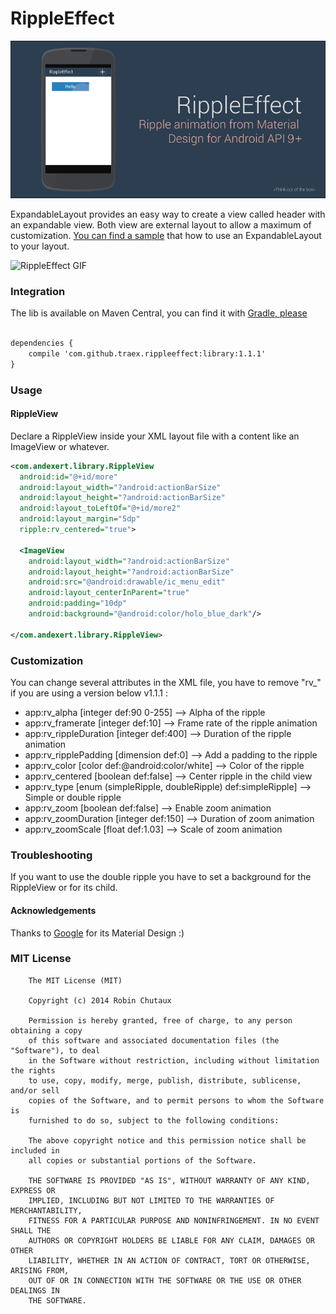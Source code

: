 RippleEffect
================

![RippleEffect](https://github.com/traex/RippleEffect/blob/master/header.png)

ExpandableLayout provides an easy way to create a view called header with an expandable view. Both view are external layout to allow a maximum of customization. [You can find a sample](https://github.com/traex/ExpandableLayout/blob/master/sample/) that how to use an ExpandableLayout to your layout.

![RippleEffect GIF](https://github.com/traex/RippleEffect/blob/master/demo.gif)

### Integration
The lib is available on Maven Central, you can find it with [Gradle, please](http://gradleplease.appspot.com/#rippleeffect)

``` xml

dependencies {
    compile 'com.github.traex.rippleeffect:library:1.1.1'
}

```

### Usage

#### RippleView

Declare a RippleView inside your XML layout file with a content like an ImageView or whatever.

``` xml
<com.andexert.library.RippleView
  android:id="@+id/more"
  android:layout_width="?android:actionBarSize"
  android:layout_height="?android:actionBarSize"
  android:layout_toLeftOf="@+id/more2"
  android:layout_margin="5dp"
  ripple:rv_centered="true">

  <ImageView
    android:layout_width="?android:actionBarSize"
    android:layout_height="?android:actionBarSize"
    android:src="@android:drawable/ic_menu_edit"
    android:layout_centerInParent="true"
    android:padding="10dp"
    android:background="@android:color/holo_blue_dark"/>

</com.andexert.library.RippleView>
```

### Customization

You can change several attributes in the XML file, you have to remove "rv_" if you are using a version below v1.1.1 :

* app:rv_alpha [integer def:90 0-255] --> Alpha of the ripple
* app:rv_framerate [integer def:10] --> Frame rate of the ripple animation
* app:rv_rippleDuration [integer def:400] --> Duration of the ripple animation
* app:rv_ripplePadding [dimension def:0] --> Add a padding to the ripple
* app:rv_color [color def:@android:color/white] --> Color of the ripple
* app:rv_centered [boolean def:false] --> Center ripple in the child view
* app:rv_type [enum (simpleRipple, doubleRipple) def:simpleRipple] --> Simple or double ripple
* app:rv_zoom [boolean def:false] --> Enable zoom animation
* app:rv_zoomDuration [integer def:150] --> Duration of zoom animation
* app:rv_zoomScale [float def:1.03] --> Scale of zoom animation

### Troubleshooting

If you want to use the double ripple you have to set a background for the RippleView or for its child.

#### Acknowledgements

Thanks to [Google](https://www.google.com/design/spec/material-design/introduction.html) for its Material Design :)

### MIT License

```
    The MIT License (MIT)

    Copyright (c) 2014 Robin Chutaux

    Permission is hereby granted, free of charge, to any person obtaining a copy
    of this software and associated documentation files (the "Software"), to deal
    in the Software without restriction, including without limitation the rights
    to use, copy, modify, merge, publish, distribute, sublicense, and/or sell
    copies of the Software, and to permit persons to whom the Software is
    furnished to do so, subject to the following conditions:

    The above copyright notice and this permission notice shall be included in
    all copies or substantial portions of the Software.

    THE SOFTWARE IS PROVIDED "AS IS", WITHOUT WARRANTY OF ANY KIND, EXPRESS OR
    IMPLIED, INCLUDING BUT NOT LIMITED TO THE WARRANTIES OF MERCHANTABILITY,
    FITNESS FOR A PARTICULAR PURPOSE AND NONINFRINGEMENT. IN NO EVENT SHALL THE
    AUTHORS OR COPYRIGHT HOLDERS BE LIABLE FOR ANY CLAIM, DAMAGES OR OTHER
    LIABILITY, WHETHER IN AN ACTION OF CONTRACT, TORT OR OTHERWISE, ARISING FROM,
    OUT OF OR IN CONNECTION WITH THE SOFTWARE OR THE USE OR OTHER DEALINGS IN
    THE SOFTWARE.
```
